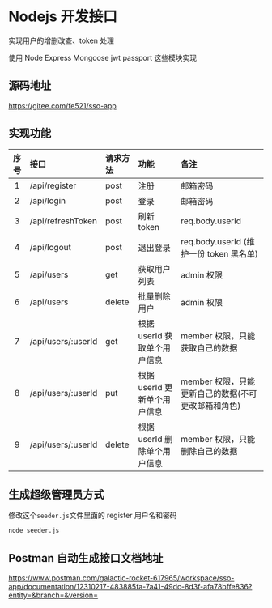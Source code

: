 # Nodejs 开发接口

实现用户的增删改查、token 处理

使用 Node Express Mongoose jwt passport 这些模块实现

## 源码地址

https://gitee.com/fe521/sso-app

## 实现功能

| 序号 | 接口               | 请求方法 | 功能                         | 备注                                                |
| :--: | :----------------- | :------- | :--------------------------- | :-------------------------------------------------- |
|  1   | /api/register      | post     | 注册                         | 邮箱密码                                            |
|  2   | /api/login         | post     | 登录                         | 邮箱密码                                            |
|  3   | /api/refreshToken  | post     | 刷新 token                   | req.body.userId                                     |
|  4   | /api/logout        | post     | 退出登录                     | req.body.userId (维护一份 token 黑名单)             |
|  5   | /api/users         | get      | 获取用户列表                 | admin 权限                                          |
|  6   | /api/users         | delete   | 批量删除用户                 | admin 权限                                          |
|  7   | /api/users/:userId | get      | 根据 userId 获取单个用户信息 | member 权限，只能获取自己的数据                     |
|  8   | /api/users/:userId | put      | 根据 userId 更新单个用户信息 | member 权限，只能更新自己的数据(不可更改邮箱和角色) |
|  9   | /api/users/:userId | delete   | 根据 userId 删除单个用户信息 | member 权限，只能删除自己的数据                     |

## 生成超级管理员方式

修改这个`seeder.js`文件里面的 register 用户名和密码

```bash
node seeder.js
```

## Postman 自动生成接口文档地址

https://www.postman.com/galactic-rocket-617965/workspace/sso-app/documentation/12310217-483885fa-7a41-49dc-8d3f-afa78bffe836?entity=&branch=&version=
